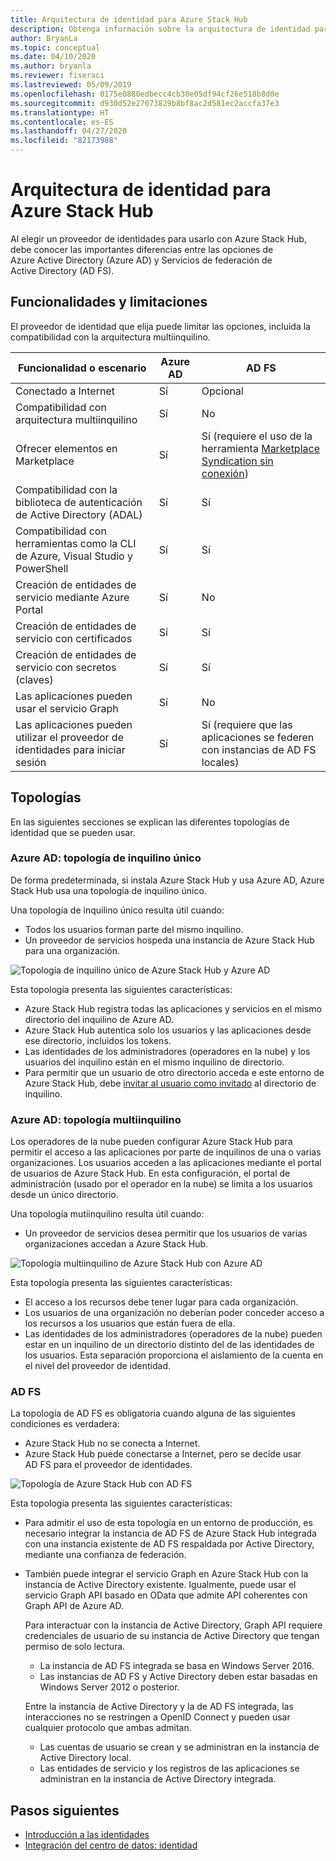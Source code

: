 ```yaml
---
title: Arquitectura de identidad para Azure Stack Hub
description: Obtenga información sobre la arquitectura de identidad para Azure Stack Hub y las diferencias entre Azure AD y AD FS.
author: BryanLa
ms.topic: conceptual
ms.date: 04/10/2020
ms.author: bryanla
ms.reviewer: fiseraci
ms.lastreviewed: 05/09/2019
ms.openlocfilehash: 0175e0880edbecc4cb30e05df94cf26e518b8d0e
ms.sourcegitcommit: d930d52e27073829b8bf8ac2d581ec2accfa37e3
ms.translationtype: HT
ms.contentlocale: es-ES
ms.lasthandoff: 04/27/2020
ms.locfileid: "82173988"
---
```

# <a name="identity-architecture-for-azure-stack-hub"></a>Arquitectura de identidad para Azure Stack Hub

Al elegir un proveedor de identidades para usarlo con Azure Stack Hub, debe conocer las importantes diferencias entre las opciones de Azure Active Directory (Azure AD) y Servicios de federación de Active Directory (AD FS).

## <a name="capabilities-and-limitations"></a>Funcionalidades y limitaciones

El proveedor de identidad que elija puede limitar las opciones, incluida la compatibilidad con la arquitectura multiinquilino.

|Funcionalidad o escenario        |Azure AD  |AD FS  |
|------------------------------|----------|-------|
|Conectado a Internet     |Sí       |Opcional|
|Compatibilidad con arquitectura multiinquilino     |Sí       |No      |
|Ofrecer elementos en Marketplace |Sí       |Sí (requiere el uso de la herramienta [Marketplace Syndication sin conexión](azure-stack-download-azure-marketplace-item.md#disconnected-or-a-partially-connected-scenario))|
|Compatibilidad con la biblioteca de autenticación de Active Directory (ADAL) |Sí |Sí|
|Compatibilidad con herramientas como la CLI de Azure, Visual Studio y PowerShell  |Sí |Sí|
|Creación de entidades de servicio mediante Azure Portal     |Sí |No|
|Creación de entidades de servicio con certificados      |Sí |Sí|
|Creación de entidades de servicio con secretos (claves)    |Sí |Sí|
|Las aplicaciones pueden usar el servicio Graph           |Sí |No|
|Las aplicaciones pueden utilizar el proveedor de identidades para iniciar sesión |Sí |Sí (requiere que las aplicaciones se federen con instancias de AD FS locales) |

## <a name="topologies"></a>Topologías

En las siguientes secciones se explican las diferentes topologías de identidad que se pueden usar.

### <a name="azure-ad-single-tenant-topology"></a>Azure AD: topología de inquilino único

De forma predeterminada, si instala Azure Stack Hub y usa Azure AD, Azure Stack Hub usa una topología de inquilino único.

Una topología de inquilino único resulta útil cuando:
- Todos los usuarios forman parte del mismo inquilino.
- Un proveedor de servicios hospeda una instancia de Azure Stack Hub para una organización.

![Topología de inquilino único de Azure Stack Hub y Azure AD](media/azure-stack-identity-architecture/single-tenant.svg)

Esta topología presenta las siguientes características:

- Azure Stack Hub registra todas las aplicaciones y servicios en el mismo directorio del inquilino de Azure AD.
- Azure Stack Hub autentica solo los usuarios y las aplicaciones desde ese directorio, incluidos los tokens.
- Las identidades de los administradores (operadores en la nube) y los usuarios del inquilino están en el mismo inquilino de directorio.
- Para permitir que un usuario de otro directorio acceda e este entorno de Azure Stack Hub, debe [invitar al usuario como invitado](azure-stack-identity-overview.md#guest-users) al directorio de inquilino.

### <a name="azure-ad-multi-tenant-topology"></a>Azure AD: topología multiinquilino

Los operadores de la nube pueden configurar Azure Stack Hub para permitir el acceso a las aplicaciones por parte de inquilinos de una o varias organizaciones. Los usuarios acceden a las aplicaciones mediante el portal de usuarios de Azure Stack Hub. En esta configuración, el portal de administración (usado por el operador en la nube) se limita a los usuarios desde un único directorio.

Una topología mutiinquilino resulta útil cuando:

- Un proveedor de servicios desea permitir que los usuarios de varias organizaciones accedan a Azure Stack Hub.

![Topología multiinquilino de Azure Stack Hub con Azure AD](media/azure-stack-identity-architecture/multi-tenant.svg)

Esta topología presenta las siguientes características:

- El acceso a los recursos debe tener lugar para cada organización.
- Los usuarios de una organización no deberían poder conceder acceso a los recursos a los usuarios que están fuera de ella.
- Las identidades de los administradores (operadores de la nube) pueden estar en un inquilino de un directorio distinto del de las identidades de los usuarios. Esta separación proporciona el aislamiento de la cuenta en el nivel del proveedor de identidad.
 
### <a name="ad-fs"></a>AD FS

La topología de AD FS es obligatoria cuando alguna de las siguientes condiciones es verdadera:

- Azure Stack Hub no se conecta a Internet.
- Azure Stack Hub puede conectarse a Internet, pero se decide usar AD FS para el proveedor de identidades.
  
![Topología de Azure Stack Hub con AD FS](media/azure-stack-identity-architecture/adfs.svg)

Esta topología presenta las siguientes características:

- Para admitir el uso de esta topología en un entorno de producción, es necesario integrar la instancia de AD FS de Azure Stack Hub integrada con una instancia existente de AD FS respaldada por Active Directory, mediante una confianza de federación.
- También puede integrar el servicio Graph en Azure Stack Hub con la instancia de Active Directory existente. Igualmente, puede usar el servicio Graph API basado en OData que admite API coherentes con Graph API de Azure AD.

  Para interactuar con la instancia de Active Directory, Graph API requiere credenciales de usuario de su instancia de Active Directory que tengan permiso de solo lectura.
  - La instancia de AD FS integrada se basa en Windows Server 2016.
  - Las instancias de AD FS y Active Directory deben estar basadas en Windows Server 2012 o posterior.
  
  Entre la instancia de Active Directory y la de AD FS integrada, las interacciones no se restringen a OpenID Connect y pueden usar cualquier protocolo que ambas admitan.
  - Las cuentas de usuario se crean y se administran en la instancia de Active Directory local.
  - Las entidades de servicio y los registros de las aplicaciones se administran en la instancia de Active Directory integrada.

## <a name="next-steps"></a>Pasos siguientes

- [Introducción a las identidades](azure-stack-identity-overview.md)
- [Integración del centro de datos: identidad](azure-stack-integrate-identity.md)
